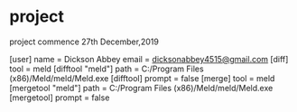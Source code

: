 # project
project commence 27th December,2019


[user]
	name = Dickson Abbey
	email = dicksonabbey4515@gmail.com
[diff]
	tool = meld
[difftool "meld"]
	path = C:/Program Files (x86)/Meld/meld/Meld.exe
[difftool]
	prompt = false
[merge]
	tool = meld
[mergetool "meld"]
	path = C:/Program Files (x86)/Meld/meld/Meld.exe
[mergetool]
	prompt = false
